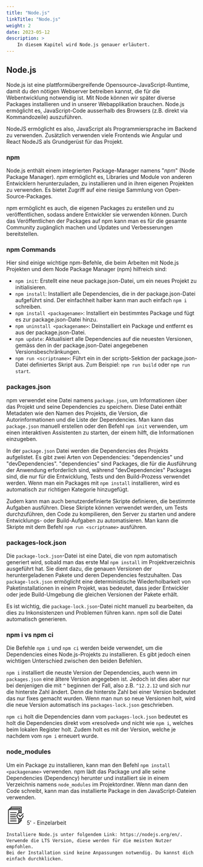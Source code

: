 ```yaml
---
title: "Node.js"
linkTitle: "Node.js"
weight: 2
date: 2023-05-12
description: >
    In diesem Kapitel wird Node.js genauer erläutert.
---
```


## Node.js
Node.js ist eine plattformübergreifende Opensource-JavaScript-Runtime, damit du den nötigen Webserver betreiben kannst, die für die Webentwicklung notwendig ist.
Mit Node können wir später diverse Packages installieren und in unserer Webapplikation brauchen.
Node.js ermöglicht es, JavaScript-Code ausserhalb des Browsers (z.B. direkt via Kommandozeile) auszuführen.

NodeJS ermöglicht es also, JavaScript als Programmiersprache im Backend zu verwenden. Zusätzlich verwenden viele Frontends wie Angular und React NodeJS als Grundgerüst für das Projekt.

### npm
Node.js enthält einem integrierten Package-Manager namens "_npm_" (Node Package Manager). _npm_ ermöglicht es, Libraries und Module von anderen Entwicklern herunterzuladen, zu installieren und in ihren eigenen Projekten zu verwenden. Es bietet Zugriff auf eine riesige Sammlung von Open-Source-Packages.

npm ermöglicht es auch, die eigenen Packages zu erstellen und zu veröffentlichen, sodass andere Entwickler sie verwenden können. Durch das Veröffentlichen der Packages auf npm kann man es für die gesamte Community zugänglich machen und Updates und Verbesserungen bereitstellen.


### npm Commands
Hier sind einige wichtige npm-Befehle, die beim Arbeiten mit Node.js Projekten und dem Node Package Manager (npm) hilfreich sind:
* `npm init`: Erstellt eine neue package.json-Datei, um ein neues Projekt zu initialisieren.
* `npm install`: Installiert alle Dependencies, die in der package.json-Datei aufgeführt sind. Der einfachheit halber kann man auch einfach `npm i` schreiben.
* `npm install <packagename>`: Installiert ein bestimmtes Package und fügt es zur package.json-Datei hinzu.
* `npm uninstall <packagename>`: Deinstalliert ein Package und entfernt es aus der package.json-Datei.
* `npm update`: Aktualisiert alle Dependencies auf die neuesten Versionen, gemäss den in der package.json-Datei angegebenen Versionsbeschränkungen.
* `npm run <scriptname>`: Führt ein in der scripts-Sektion der package.json-Datei definiertes Skript aus. Zum Beispiel: `npm run build` oder `npm run start`.

### packages.json
npm verwendet eine Datei namens `package.json`, um Informationen über das Projekt und seine Dependencies zu speichern. Diese Datei enthält Metadaten wie den Namen des Projekts, die Version, die Autorinformationen und die Liste der Dependencies. Man kann das `package.json` manuell erstellen oder den Befehl `npm init` verwenden, um einen interaktiven Assistenten zu starten, der einem hilft, die Informationen einzugeben.

In der `package.json` Datei werden die Dependencies des Projekts aufgelistet. Es gibt zwei Arten von Dependencies: "dependencies" und "devDependencies". "dependencies" sind Packages, die für die Ausführung der Anwendung erforderlich sind, während "devDependencies" Packages sind, die nur für die Entwicklung, Tests und den Build-Prozess verwendet werden. Wenn man ein Packages mit `npm install` installieren, wird es automatisch zur richtigen Kategorie hinzugefügt.

Zudem kann man auch benutzerdefinierte Skripte definieren, die bestimmte Aufgaben ausführen. Diese Skripte können verwendet werden, um Tests durchzuführen, den Code zu kompilieren, den Server zu starten und andere Entwicklungs- oder Build-Aufgaben zu automatisieren. Man kann die Skripte mit dem Befehl `npm run <scriptname>` ausführen.

### packages-lock.json

Die `package-lock.json`-Datei ist eine Datei, die von npm automatisch generiert wird, sobald man das erste Mal `npm install` im Projektverzeichnis ausgeführt hat. Sie dient dazu, die genauen Versionen der heruntergeladenen Pakete und deren Dependencies festzuhalten.
Das `package-lock.json` ermöglicht eine deterministische Wiederholbarkeit von Paketinstallationen in einem Projekt, was bedeutet, dass jeder Entwickler oder jede Build-Umgebung die gleichen Versionen der Pakete erhält.

Es ist wichtig, die `package-lock.json`-Datei nicht manuell zu bearbeiten, da dies zu Inkonsistenzen und Problemen führen kann. npm soll die Datei automatisch generieren.

### npm i vs npm ci
Die Befehle `npm i` und `npm ci` werden beide verwendet, um die Dependencies eines Node.js-Projekts zu installieren. Es gibt jedoch einen wichtigen Unterschied zwischen den beiden Befehlen.

`npm i` installiert die neuste Version der Dependencies, auch wenn im `packages.json` eine ältere Version angegeben ist. Jedoch ist dies aber nur bei denjenigen die mit `^` beginnen der Fall, also z.B. `^12.2.12` und sich nur die hinterste Zahl ändert. Denn die hinterste Zahl bei einer Version bedeutet das nur fixes gemacht wurden. Wenn man nun so neue Versionen holt, wird die neue Version automatisch ins `packages-lock.json` geschrieben.

`npm ci` holt die Dependencies dann vom `packages-lock.json` bedeutet es holt die Dependencies direkt vom «resolved» und nicht wie `npm i`, welches beim lokalen Register holt. Zudem holt es mit der Version, welche je nachdem vom `npm i` erneuert wurde.

### node_modules
Um ein Package zu installieren, kann man den Befehl `npm install <packagename>` verwenden. npm lädt das Package und alle seine Dependencies (Dependency) herunter und installiert sie in einem Verzeichnis namens `node_modules` im Projektordner. Wenn man dann den Code schreibt, kann man das installierte Package in den JavaScript-Dateien verwenden.

![task3](/images/task.png) 5' - Einzelarbeit

    Installiere Node.js unter folgendem Link: https://nodejs.org/en/. Verwende die LTS Version, diese werden für die meisten Nutzer empfohlen.
    Bei der Installation sind keine Anpassungen notwendig. Du kannst dich einfach durchklicken. 


